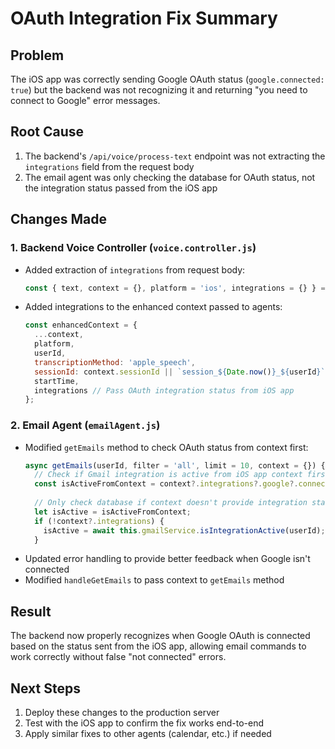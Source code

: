 # OAuth Integration Fix Summary

## Problem
The iOS app was correctly sending Google OAuth status (`google.connected: true`) but the backend was not recognizing it and returning "you need to connect to Google" error messages.

## Root Cause
1. The backend's `/api/voice/process-text` endpoint was not extracting the `integrations` field from the request body
2. The email agent was only checking the database for OAuth status, not the integration status passed from the iOS app

## Changes Made

### 1. Backend Voice Controller (`voice.controller.js`)
- Added extraction of `integrations` from request body:
  ```javascript
  const { text, context = {}, platform = 'ios', integrations = {} } = req.body;
  ```
- Added integrations to the enhanced context passed to agents:
  ```javascript
  const enhancedContext = {
    ...context,
    platform,
    userId,
    transcriptionMethod: 'apple_speech',
    sessionId: context.sessionId || `session_${Date.now()}_${userId}`,
    startTime,
    integrations // Pass OAuth integration status from iOS app
  };
  ```

### 2. Email Agent (`emailAgent.js`)
- Modified `getEmails` method to check OAuth status from context first:
  ```javascript
  async getEmails(userId, filter = 'all', limit = 10, context = {}) {
    // Check if Gmail integration is active from iOS app context first
    const isActiveFromContext = context?.integrations?.google?.connected === true;
    
    // Only check database if context doesn't provide integration status
    let isActive = isActiveFromContext;
    if (!context?.integrations) {
      isActive = await this.gmailService.isIntegrationActive(userId);
    }
  ```
- Updated error handling to provide better feedback when Google isn't connected
- Modified `handleGetEmails` to pass context to `getEmails` method

## Result
The backend now properly recognizes when Google OAuth is connected based on the status sent from the iOS app, allowing email commands to work correctly without false "not connected" errors.

## Next Steps
1. Deploy these changes to the production server
2. Test with the iOS app to confirm the fix works end-to-end
3. Apply similar fixes to other agents (calendar, etc.) if needed